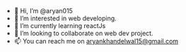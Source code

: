 - 👋 Hi, I’m @aryan015
- 👀 I’m interested in web developing.
- 🌱 I’m currently learning reactJs
- 💞️ I’m looking to collaborate on web dev project.
- 📫 You can reach me on aryankhandelwal15@gmail.com 

<!---
aryan015/aryan015 is a ✨ special ✨ repository because its `README.md` (this file) appears on your GitHub profile.
You can click the Preview link to take a look at your changes.
--->
